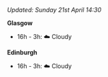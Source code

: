 *Updated: Sunday 21st April 14:30*

**Glasgow**

* 16h - 3h: :cloud: Cloudy

**Edinburgh**

* 16h - 3h: :cloud: Cloudy
